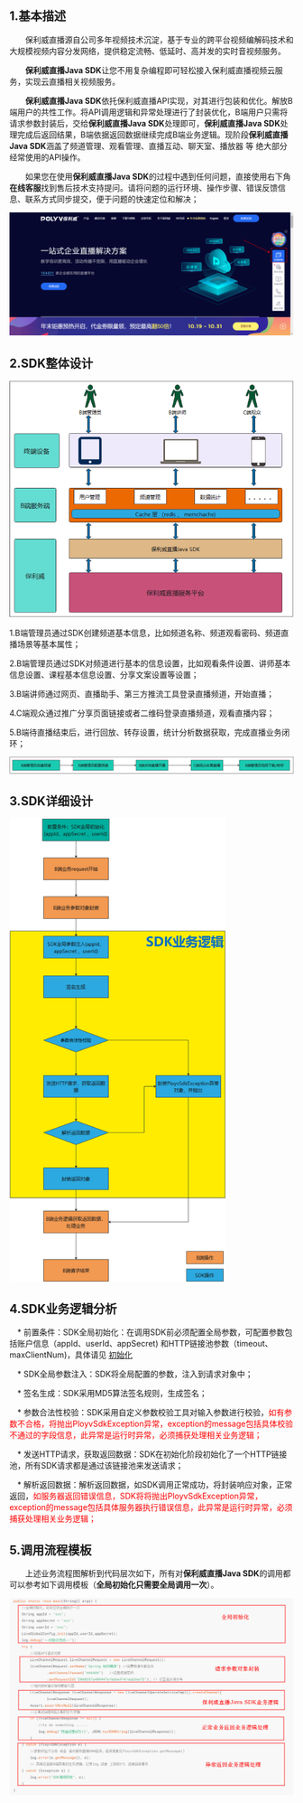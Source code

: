 ## 1.基本描述

&emsp;&emsp;保利威直播源自公司多年视频技术沉淀，基于专业的跨平台视频编解码技术和大规模视频内容分发网络，提供稳定流畅、低延时、高并发的实时音视频服务。

&emsp;&emsp;**保利威直播Java SDK**让您不用复杂编程即可轻松接入保利威直播视频云服务，实现云直播相关视频服务。

&emsp;&emsp;**保利威直播Java SDK**依托保利威直播API实现，对其进行包装和优化。解放B端用户的共性工作。将API调用逻辑和异常处理进行了封装优化，B端用户只需将请求参数封装后，交给**保利威直播Java SDK**处理即可，**保利威直播Java SDK**处理完成后返回结果，B端依据返回数据继续完成B端业务逻辑。现阶段**保利威直播Java SDK**涵盖了频道管理、观看管理、直播互动、聊天室、播放器 等 绝大部分经常使用的API操作。

&emsp;&emsp;如果您在使用**保利威直播Java SDK**的过程中遇到任何问题，直接使用右下角**在线客服**找到售后技术支持提问。请将问题的运行环境、操作步骤、错误反馈信息、联系方式同步提交，便于问题的快速定位和解决； 

<img src="../img/image-20201022183926158.png" alt="image-20201022183926158" style="zoom: 67%;" />

## 2.SDK整体设计

<img src="../img/image-20201023100552660.png" alt="image-20201023100552660" style="zoom: 80%;" />

1.B端管理员通过SDK创建频道基本信息，比如频道名称、频道观看密码、频道直播场景等基本属性；

2.B端管理员通过SDK对频道进行基本的信息设置，比如观看条件设置、讲师基本信息设置、课程基本信息设置、分享文案设置等设置；

3.B端讲师通过网页、直播助手、第三方推流工具登录直播频道，开始直播；

4.C端观众通过推广分享页面链接或者二维码登录直播频道，观看直播内容；

5.B端待直播结束后，进行回放、转存设置，统计分析数据获取，完成直播业务闭环； 

![image-20201023101248786](../img/image-20201023101248786.png)

## 3.SDK详细设计

<img src="../img/image-20201023105514125.png" alt="image-20201023105514125" style="zoom:80%;" />

## 4.SDK业务逻辑分析

&emsp;* 前置条件：SDK全局初始化：在调用SDK前必须配置全局参数，可配置参数包括账户信息（appId、userId、appSecret) 和HTTP链接池参数（timeout、maxClientNum)，具体请见 [初始化](/quick_start?id=_2初始化系统)

&emsp;* SDK全局参数注入：SDK将全局配置的参数，注入到请求对象中；

&emsp;* 签名生成：SDK采用MD5算法签名规则，生成签名；

&emsp;* 参数合法性校验：SDK采用自定义参数校验工具对输入参数进行校验，<font color=#FF0000 >如有参数不合格，将抛出PloyvSdkException异常，exception的message包括具体校验不通过的字段信息，此异常是运行时异常，必须捕获处理相关业务逻辑；</font>

&emsp;* 发送HTTP请求，获取返回数据：SDK在初始化阶段初始化了一个HTTP链接池，所有SDK请求都是通过该链接池来发送请求；

&emsp;* 解析返回数据：解析返回数据，如SDK调用正常成功，将封装响应对象，正常返回，<font color=#FF0000 >如服务器返回错误信息，SDK将将抛出PloyvSdkException异常，exception的message包括具体服务器执行错误信息，此异常是运行时异常，必须捕获处理相关业务逻辑；</font>

## 5.调用流程模板

&emsp;&emsp;上述业务流程图解析到代码层次如下，所有对**保利威直播Java SDK**的调用都可以参考如下调用模板（**全局初始化只需要全局调用一次**）。

![image-20201104100014039](../img/image-20201104100014039.png)









